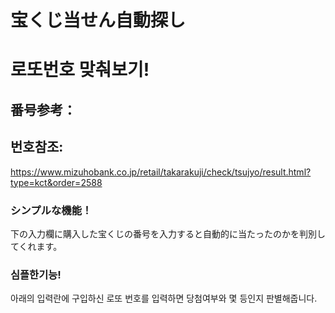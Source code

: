 # 宝くじ当せん自動探し
# 로또번호 맞춰보기!

## 番号参考：
## 번호참조:
https://www.mizuhobank.co.jp/retail/takarakuji/check/tsujyo/result.html?type=kct&order=2588


### シンプルな機能！
下の入力欄に購入した宝くじの番号を入力すると自動的に当たったのかを判別してくれます。

### 심플한기능!
아래의 입력란에 구입하신 로또 번호를 입력하면 당첨여부와 몇 등인지 판별해줍니다.

